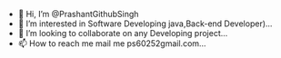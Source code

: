 - 👋 Hi, I’m @PrashantGithubSingh
- 👀 I’m interested in Software Developing java,Back-end Developer)...
- 💞️ I’m looking to collaborate on any Developing project...
- 📫 How to reach me mail me ps60252gmail.com...

<!---
PrashantGithubSingh/PrashantGithubSingh is a ✨ special ✨ repository because its `README.md` (this file) appears on your GitHub profile.
You can click the Preview link to take a look at your changes.
--->
